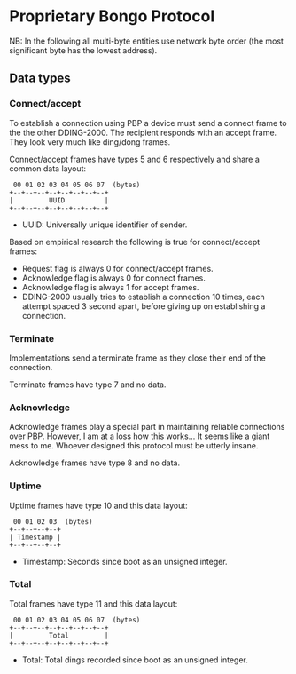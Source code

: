 Proprietary Bongo Protocol
==========================

NB: In the following all multi-byte entities use network byte order (the most
    significant byte has the lowest address).

Data types
----------

### Connect/accept

To establish a connection using PBP a device must send a connect frame to the
the other DDING-2000. The recipient responds with an accept frame. They look
very much like ding/dong frames.

Connect/accept frames have types 5 and 6 respectively and share a common data
layout:

     00 01 02 03 04 05 06 07  (bytes)
    +--+--+--+--+--+--+--+--+
    |         UUID          |
    +--+--+--+--+--+--+--+--+

  - UUID: Universally unique identifier of sender.

Based on empirical research the following is true for connect/accept frames:

  - Request flag is always 0 for connect/accept frames.
  - Acknowledge flag is always 0 for connect frames.
  - Acknowledge flag is always 1 for accept frames.
  - DDING-2000 usually tries to establish a connection 10 times, each attempt
    spaced 3 second apart, before giving up on establishing a connection.

### Terminate

Implementations send a terminate frame as they close their end of the
connection.

Terminate frames have type 7 and no data.

### Acknowledge

Acknowledge frames play a special part in maintaining reliable connections over
PBP. However, I am at a loss how this works... It seems like a giant mess to
me. Whoever designed this protocol must be utterly insane.

Acknowledge frames have type 8 and no data.

### Uptime

Uptime frames have type 10 and this data layout:

     00 01 02 03  (bytes)
    +--+--+--+--+
    | Timestamp |
    +--+--+--+--+

  - Timestamp: Seconds since boot as an unsigned integer.

### Total

Total frames have type 11 and this data layout:

     00 01 02 03 04 05 06 07  (bytes)
    +--+--+--+--+--+--+--+--+
    |         Total         |
    +--+--+--+--+--+--+--+--+

  - Total: Total dings recorded since boot as an unsigned integer.
